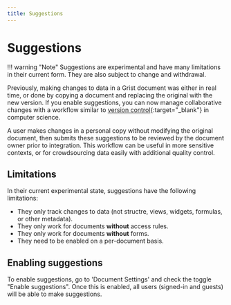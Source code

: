 ```yaml
---
title: Suggestions
---
```


# Suggestions

!!! warning "Note"
    Suggestions are experimental and have many limitations in their current form. They are also subject to change and withdrawal.

Previously, making changes to data in a Grist document was either in real time, or done by copying a document and replacing the original with the new version. If you enable suggestions, you can now manage collaborative changes with a workflow similar to [version control](https://en.wikipedia.org/wiki/Version_control){:target="\_blank"} in computer science. 

A user makes changes in a personal copy without modifying the original document, then submits these suggestions to be reviewed by the document owner prior to integration. This workflow can be useful in more sensitive contexts, or for crowdsourcing data easily with additional quality control. 

## Limitations

In their current experimental state, suggestions have the following limitations:
* They only track changes to data (not structre, views, widgets, formulas, or other metadata).
* They only work for documents **without** access rules.
* They only work for documents **without** forms.
* They need to be enabled on a per-document basis.

## Enabling suggestions

To enable suggestions, go to 'Document Settings' and check the toggle "Enable suggestions". Once this is enabled, all users (signed-in and guests) will be able to make suggestions. 